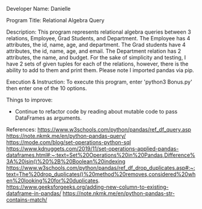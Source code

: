 Developer Name: Danielle

Program Title: Relational Algebra Query

Description:
  This program represents relational algebra queries between 3 relations, Employee, Grad Students, and Department. The Employee has 4 attributes, the id, name, age, and department.
  The Grad students have 4 attributes, the id, name, age, and email. The Department relation has 2 attributes, the name, and budget. For the sake of simplicity and testing, I have 2 sets of 
  given tuples for each of the relations, however, there is the ability to add to them and print them. Please note I imported pandas via pip.

Execution & Instruction:
  To execute this program, enter 'python3 Bonus.py' then enter one of the 10 options.

Things to improve:
  - Continue to refactor code by reading about mutable code to pass DataFrames as arguments.

References:
  https://www.w3schools.com/python/pandas/ref_df_query.asp
  https://note.nkmk.me/en/python-pandas-query/
  https://mode.com/blog/set-operations-python-sql
  https://www.kdnuggets.com/2019/11/set-operations-applied-pandas-dataframes.html#:~:text=Set%20Operations%20in%20Pandas,Difference%3A%20isin()%20%2B%20Boolean%20indexing
  https://www.w3schools.com/python/pandas/ref_df_drop_duplicates.asp#:~:text=The%20drop_duplicates()%20method%20removes,considered%20when%20looking%20for%20duplicates.
  https://www.geeksforgeeks.org/adding-new-column-to-existing-dataframe-in-pandas/
  https://note.nkmk.me/en/python-pandas-str-contains-match/
